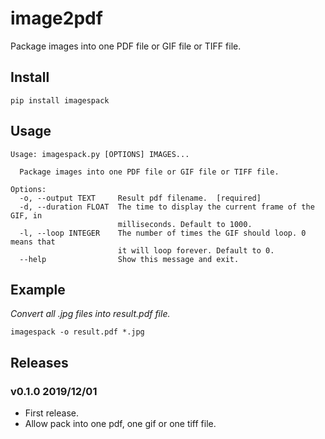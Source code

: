 # image2pdf

Package images into one PDF file or GIF file or TIFF file.


## Install

```shell
pip install imagespack
```

## Usage

```shell
Usage: imagespack.py [OPTIONS] IMAGES...

  Package images into one PDF file or GIF file or TIFF file.

Options:
  -o, --output TEXT     Result pdf filename.  [required]
  -d, --duration FLOAT  The time to display the current frame of the GIF, in
                        milliseconds. Default to 1000.
  -l, --loop INTEGER    The number of times the GIF should loop. 0 means that
                        it will loop forever. Default to 0.
  --help                Show this message and exit.
```

## Example

*Convert all .jpg files into result.pdf file.*

```shell
imagespack -o result.pdf *.jpg
```


## Releases

### v0.1.0 2019/12/01

- First release.
- Allow pack into one pdf, one gif or one tiff file.
